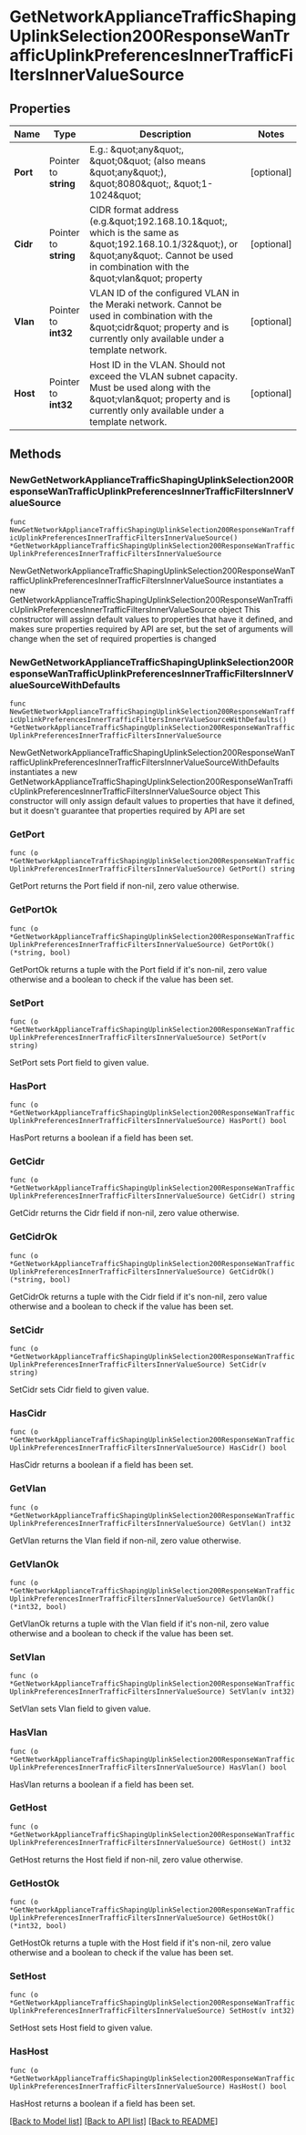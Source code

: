 # GetNetworkApplianceTrafficShapingUplinkSelection200ResponseWanTrafficUplinkPreferencesInnerTrafficFiltersInnerValueSource

## Properties

Name | Type | Description | Notes
------------ | ------------- | ------------- | -------------
**Port** | Pointer to **string** | E.g.: \&quot;any\&quot;, \&quot;0\&quot; (also means \&quot;any\&quot;), \&quot;8080\&quot;, \&quot;1-1024\&quot; | [optional] 
**Cidr** | Pointer to **string** | CIDR format address (e.g.\&quot;192.168.10.1\&quot;, which is the same as \&quot;192.168.10.1/32\&quot;), or \&quot;any\&quot;. Cannot be used in combination with the \&quot;vlan\&quot; property | [optional] 
**Vlan** | Pointer to **int32** | VLAN ID of the configured VLAN in the Meraki network. Cannot be used in combination with the \&quot;cidr\&quot; property and is currently only available under a template network. | [optional] 
**Host** | Pointer to **int32** | Host ID in the VLAN. Should not exceed the VLAN subnet capacity. Must be used along with the \&quot;vlan\&quot; property and is currently only available under a template network. | [optional] 

## Methods

### NewGetNetworkApplianceTrafficShapingUplinkSelection200ResponseWanTrafficUplinkPreferencesInnerTrafficFiltersInnerValueSource

`func NewGetNetworkApplianceTrafficShapingUplinkSelection200ResponseWanTrafficUplinkPreferencesInnerTrafficFiltersInnerValueSource() *GetNetworkApplianceTrafficShapingUplinkSelection200ResponseWanTrafficUplinkPreferencesInnerTrafficFiltersInnerValueSource`

NewGetNetworkApplianceTrafficShapingUplinkSelection200ResponseWanTrafficUplinkPreferencesInnerTrafficFiltersInnerValueSource instantiates a new GetNetworkApplianceTrafficShapingUplinkSelection200ResponseWanTrafficUplinkPreferencesInnerTrafficFiltersInnerValueSource object
This constructor will assign default values to properties that have it defined,
and makes sure properties required by API are set, but the set of arguments
will change when the set of required properties is changed

### NewGetNetworkApplianceTrafficShapingUplinkSelection200ResponseWanTrafficUplinkPreferencesInnerTrafficFiltersInnerValueSourceWithDefaults

`func NewGetNetworkApplianceTrafficShapingUplinkSelection200ResponseWanTrafficUplinkPreferencesInnerTrafficFiltersInnerValueSourceWithDefaults() *GetNetworkApplianceTrafficShapingUplinkSelection200ResponseWanTrafficUplinkPreferencesInnerTrafficFiltersInnerValueSource`

NewGetNetworkApplianceTrafficShapingUplinkSelection200ResponseWanTrafficUplinkPreferencesInnerTrafficFiltersInnerValueSourceWithDefaults instantiates a new GetNetworkApplianceTrafficShapingUplinkSelection200ResponseWanTrafficUplinkPreferencesInnerTrafficFiltersInnerValueSource object
This constructor will only assign default values to properties that have it defined,
but it doesn't guarantee that properties required by API are set

### GetPort

`func (o *GetNetworkApplianceTrafficShapingUplinkSelection200ResponseWanTrafficUplinkPreferencesInnerTrafficFiltersInnerValueSource) GetPort() string`

GetPort returns the Port field if non-nil, zero value otherwise.

### GetPortOk

`func (o *GetNetworkApplianceTrafficShapingUplinkSelection200ResponseWanTrafficUplinkPreferencesInnerTrafficFiltersInnerValueSource) GetPortOk() (*string, bool)`

GetPortOk returns a tuple with the Port field if it's non-nil, zero value otherwise
and a boolean to check if the value has been set.

### SetPort

`func (o *GetNetworkApplianceTrafficShapingUplinkSelection200ResponseWanTrafficUplinkPreferencesInnerTrafficFiltersInnerValueSource) SetPort(v string)`

SetPort sets Port field to given value.

### HasPort

`func (o *GetNetworkApplianceTrafficShapingUplinkSelection200ResponseWanTrafficUplinkPreferencesInnerTrafficFiltersInnerValueSource) HasPort() bool`

HasPort returns a boolean if a field has been set.

### GetCidr

`func (o *GetNetworkApplianceTrafficShapingUplinkSelection200ResponseWanTrafficUplinkPreferencesInnerTrafficFiltersInnerValueSource) GetCidr() string`

GetCidr returns the Cidr field if non-nil, zero value otherwise.

### GetCidrOk

`func (o *GetNetworkApplianceTrafficShapingUplinkSelection200ResponseWanTrafficUplinkPreferencesInnerTrafficFiltersInnerValueSource) GetCidrOk() (*string, bool)`

GetCidrOk returns a tuple with the Cidr field if it's non-nil, zero value otherwise
and a boolean to check if the value has been set.

### SetCidr

`func (o *GetNetworkApplianceTrafficShapingUplinkSelection200ResponseWanTrafficUplinkPreferencesInnerTrafficFiltersInnerValueSource) SetCidr(v string)`

SetCidr sets Cidr field to given value.

### HasCidr

`func (o *GetNetworkApplianceTrafficShapingUplinkSelection200ResponseWanTrafficUplinkPreferencesInnerTrafficFiltersInnerValueSource) HasCidr() bool`

HasCidr returns a boolean if a field has been set.

### GetVlan

`func (o *GetNetworkApplianceTrafficShapingUplinkSelection200ResponseWanTrafficUplinkPreferencesInnerTrafficFiltersInnerValueSource) GetVlan() int32`

GetVlan returns the Vlan field if non-nil, zero value otherwise.

### GetVlanOk

`func (o *GetNetworkApplianceTrafficShapingUplinkSelection200ResponseWanTrafficUplinkPreferencesInnerTrafficFiltersInnerValueSource) GetVlanOk() (*int32, bool)`

GetVlanOk returns a tuple with the Vlan field if it's non-nil, zero value otherwise
and a boolean to check if the value has been set.

### SetVlan

`func (o *GetNetworkApplianceTrafficShapingUplinkSelection200ResponseWanTrafficUplinkPreferencesInnerTrafficFiltersInnerValueSource) SetVlan(v int32)`

SetVlan sets Vlan field to given value.

### HasVlan

`func (o *GetNetworkApplianceTrafficShapingUplinkSelection200ResponseWanTrafficUplinkPreferencesInnerTrafficFiltersInnerValueSource) HasVlan() bool`

HasVlan returns a boolean if a field has been set.

### GetHost

`func (o *GetNetworkApplianceTrafficShapingUplinkSelection200ResponseWanTrafficUplinkPreferencesInnerTrafficFiltersInnerValueSource) GetHost() int32`

GetHost returns the Host field if non-nil, zero value otherwise.

### GetHostOk

`func (o *GetNetworkApplianceTrafficShapingUplinkSelection200ResponseWanTrafficUplinkPreferencesInnerTrafficFiltersInnerValueSource) GetHostOk() (*int32, bool)`

GetHostOk returns a tuple with the Host field if it's non-nil, zero value otherwise
and a boolean to check if the value has been set.

### SetHost

`func (o *GetNetworkApplianceTrafficShapingUplinkSelection200ResponseWanTrafficUplinkPreferencesInnerTrafficFiltersInnerValueSource) SetHost(v int32)`

SetHost sets Host field to given value.

### HasHost

`func (o *GetNetworkApplianceTrafficShapingUplinkSelection200ResponseWanTrafficUplinkPreferencesInnerTrafficFiltersInnerValueSource) HasHost() bool`

HasHost returns a boolean if a field has been set.


[[Back to Model list]](../README.md#documentation-for-models) [[Back to API list]](../README.md#documentation-for-api-endpoints) [[Back to README]](../README.md)


